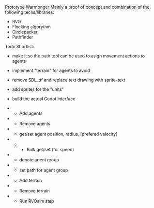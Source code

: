 Prototype Warmonger
Mainly a proof of concept and combination of the following techs/libraries:
- RVO
- Flocking algorythm
- Circlepacker
- Pathfinder

Todo Shortlist:
- make it so the path tool can be used to asign movement actions to agents
- implement "terrain" for agents to avoid
- remove SDL_ttf and replace text drawing with sprite-text
- add sprites for the "units"

- build the actual Godot interface
- - Add agents
- - Remove agents
- - get/set agent position, radius, [prefered velocity]
- - - Bulk get/set (for speed)
- - denote agent group
- - set path for agent group

- - Add terrain
- - Remove terrain
- - Run RVOsim step
